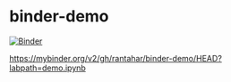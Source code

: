 # binder-demo

[![Binder](https://mybinder.org/badge_logo.svg)](https://mybinder.org/v2/gh/rantahar/binder-demo/HEAD?labpath=demo.ipynb)


https://mybinder.org/v2/gh/rantahar/binder-demo/HEAD?labpath=demo.ipynb
